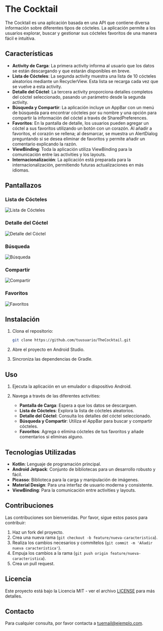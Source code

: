 # The Cocktail

The Cocktail es una aplicación basada en una API que contiene diversa información sobre diferentes tipos de cócteles. La aplicación permite a los usuarios explorar, buscar y gestionar sus cócteles favoritos de una manera fácil e intuitiva.

## Características

- **Activity de Carga**: La primera activity informa al usuario que los datos se están descargando y que estarán disponibles en breve.
- **Lista de Cócteles**: La segunda activity muestra una lista de 10 cócteles aleatorios mediante un RecyclerView. Esta lista se recarga cada vez que se vuelve a esta activity.
- **Detalle del Cóctel**: La tercera activity proporciona detalles completos del cóctel seleccionado, pasando un parámetro desde la segunda activity.
- **Búsqueda y Compartir**: La aplicación incluye un AppBar con un menú de búsqueda para encontrar cócteles por su nombre y una opción para compartir la información del cóctel a través de SharedPreferences.
- **Favoritos**: En la pantalla de detalle, los usuarios pueden agregar un cóctel a sus favoritos utilizando un botón con un corazón. Al añadir a favoritos, el corazón se rellena; al desmarcar, se muestra un AlertDialog preguntando si se desea eliminar de favoritos y permite añadir un comentario explicando la razón.
- **ViewBinding**: Toda la aplicación utiliza ViewBinding para la comunicación entre las activities y los layouts.
- **Internacionalización**: La aplicación está preparada para la internacionalización, permitiendo futuras actualizaciones en más idiomas.

## Pantallazos

### Lista de Cócteles
![Lista de Cócteles](screenshots/cocktail_list.png)

### Detalle del Cóctel
![Detalle del Cóctel](screenshots/cocktail_detail.png)

### Búsqueda  
![Búsqueda](screenshots/search.png)

### Compartir
![Compartir](screenshots/share.png)

### Favoritos
![Favoritos](screenshots/favorites.png)

## Instalación

1. Clona el repositorio:
    ```sh
    git clone https://github.com/tuusuario/TheCocktail.git
    ```

2. Abre el proyecto en Android Studio.

3. Sincroniza las dependencias de Gradle.

## Uso

1. Ejecuta la aplicación en un emulador o dispositivo Android.

2. Navega a través de las diferentes activities:
    - **Pantalla de Carga**: Espera a que los datos se descarguen.
    - **Lista de Cócteles**: Explora la lista de cócteles aleatorios.
    - **Detalle del Cóctel**: Consulta los detalles del cóctel seleccionado.
    - **Búsqueda y Compartir**: Utiliza el AppBar para buscar y compartir cócteles.
    - **Favoritos**: Agrega o elimina cócteles de tus favoritos y añade comentarios si eliminas alguno.

## Tecnologías Utilizadas

- **Kotlin**: Lenguaje de programación principal.
- **Android Jetpack**: Conjunto de bibliotecas para un desarrollo robusto y fácil.
- **Picasso**: Biblioteca para la carga y manipulación de imágenes.
- **Material Design**: Para una interfaz de usuario moderna y consistente.
- **ViewBinding**: Para la comunicación entre activities y layouts.

## Contribuciones

Las contribuciones son bienvenidas. Por favor, sigue estos pasos para contribuir:

1. Haz un fork del proyecto.
2. Crea una nueva rama (`git checkout -b feature/nueva-caracteristica`).
3. Realiza los cambios necesarios y commítelos (`git commit -m 'Añadir nueva característica'`).
4. Empuja los cambios a la rama (`git push origin feature/nueva-caracteristica`).
5. Crea un pull request.

## Licencia

Este proyecto está bajo la Licencia MIT - ver el archivo [LICENSE](LICENSE) para más detalles.

## Contacto

Para cualquier consulta, por favor contacta a [tuemail@ejemplo.com](gemavnz@gmail.com).
